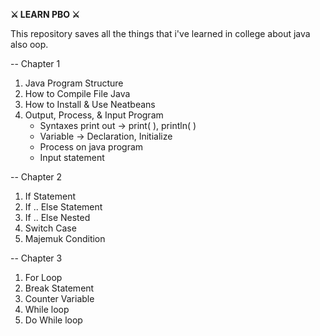 **⚔️ LEARN PBO ⚔️**

This repository saves all the things that i've learned in college about java also oop.

-- Chapter 1
1. Java Program Structure
2. How to Compile File Java
3. How to Install & Use Neatbeans
4. Output, Process, & Input Program
    * Syntaxes print out → print( ), println( ) 
    * Variable → Declaration, Initialize
    * Process on java program
    * Input statement

-- Chapter 2
1. If Statement
2. If .. Else Statement
3. If .. Else Nested
4. Switch Case
5. Majemuk Condition

-- Chapter 3
1. For Loop
2. Break Statement
3. Counter Variable
4. While loop
5. Do While loop
